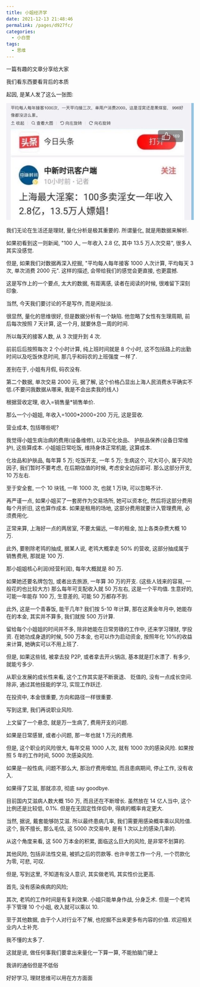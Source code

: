 ```yaml
---
title: 小姐经济学
date: 2021-12-13 21:48:46
permalink: /pages/d927fc/
categories:
  - 小白营
tags:
  - 思维
---
```


⼀篇有趣的⽂章分享给⼤家

我们看东⻄要看背后的本质

起因, 是某⼈发了这么⼀张图:

![](../.vuepress/public/img/camp/113.jpg)

我们⽆论在⽣活还是理财, 量化分析是极其重要的. 所谓量化, 就是⽤数据来解析.

如果初看到这⼀则新闻, "100 ⼈, ⼀年收⼊ 2.8 亿, 其中 13.5 万⼈次交易", 很多⼈其实没感觉.

但是, 如果我们对数据再深⼊挖掘, "平均每⼈每年接客 1000 ⼈次计算, 平均每天 3 次, 单次消费 2000 元". 这样的描述, 会带给我们的感觉会更直接, 也更震撼.

这是写作上的⼀个要点, 太⼤的数据, 有距离感, 读者在阅读的时候, 很难留下深刻印象.

当然, 今天我们要讨论的不是写作, ⽽是闲扯淡.

很显然, 量化的思维很好, 但是数据分析有⼀个缺陷. 他忽略了⼥性有⽣理周期, 前后每次按照 7 天计算, 这⼀个⽉, 就要休息⼀周的时间.

所以每天的接客⼈数, 从 3 次提升到 4 次.

前前后后按照每次 2 个⼩时计算, 纯上班时间就是 8 个⼩时, 这不包括路上的出勤时间以及吃饭休息时间, 那⼏乎和码农的上班强度 ⼀样了.

差别在于, ⼩姐有⽉假, 码农没有.

第⼆个数据, 单次交易 2000 元, 据了解, 这个价格凸显出上海⼈⺠消费⽔平确实不低.(不要问我数据从哪来, 我是不会出卖我的线⼈)

根据营收定理, 收⼊=销售量\*销售单价.

那么⼀个⼩姐姐, 年收⼊=1000\*2000=200 万元, 这是营收.

营业成本, 包括哪些呢?

我觉得⼩姐⽣病治病的费⽤(设备维修), 以及买化妆品、 护肤品保养(设备⽇常维护), 这些算成本. ⼩姐姐⽇常吃饭, 维持身体正常机能, 这算成本.

化妆品和护肤品, 每年算 5 万; 吃饭开⽀, ⼀年 5 万; ⽣病这个, 可⼤可⼩, 属于⻛险因⼦, 我们暂时不要考虑, 在后期估值的时候, 考虑安全边际即可. 那么这部分开⽀, 10 万左右.

⾄于安全套, ⼀个 10 块钱, ⼀年 1000 次, 也就 1 万块, 可以忽略不计.

再严谨⼀点, 如果⼩姐买了⼀套房作为交易场所, 她可以资本化, 然后将这部分费⽤每个⽉折旧, 这也算作成本. 如果是租⽤的场地, 这部分费⽤就要计⼊管理费⽤, 必须费⽤化.

正常来算, 上海好⼀点的两居室, 不要太偏远, ⼀年的租⾦, 加上各类杂费⼤概 10 万.

此外, 要剔除⽼鸨的抽成, 据某⼈说, ⽼鸨⼤概拿⾛ 50% 的营收, 这部分抽成属于销售费⽤, 那就是 100 万.

那⼩姐姐核⼼利润(经营利润), 每年⼤概就是 80 万.

如果她还要名牌包包, 或者出去旅游, ⼀年算 30 万的开⽀. (这些⼈钱来的容易, ⼀般花的也⽐较⼤⽅) 那么每年可⽀配收⼊就 50 万左右, 这是⼀个平均值. ⽣意好的, 可能⼀年能存 100 万, ⽣意差的, 可能 50 万都存不到.

此外, 这是⼀个⻘春饭, 能⼲⼏年? 我们按 5-10 年计算, 那在这⻩⾦年⽉中, 她能存在的本⾦, 其实并不算多, 我们就按 500 万计算.

留给每个⼩姐姐的时间并不多, 除⾮她能在⽇常劳碌的⼯作中, 还来学习理财, 学投资. 在她功成身退的时候, 500 万本⾦, 也可以作为启动资⾦, 按照年化 10%的收益来计算, 她确实可以不⽤上班了.

但是, 如果这些钱, 被拿去投 P2P, 或者拿去开⽕锅店, 基本就是打⽔漂了. 有多少, 就能亏多少.

从职业发展的成⻓性来看, 这个⼯作其实是不断衰退、 贬值的, 没有⼀点成⻓空间. 除⾮, 通过其他技能的学习, 实现⼯作跃迁.

在投资中, 本⾦很重要, ⽅向和路径⼀样很重要.

写到这⾥, 我们再说职业⻛险.

上⽂留了⼀个悬念, 就是万⼀⽣病了, 费⽤开⽀的问题.

如果是⽇常感冒, 或者⼩问题, 那⼀年也就 1 万元的费⽤.

但是, 这个职业的⻛险很⼤, 每年交易 1000 ⼈次, 就有 1000 次的感染⻛险. 如果按照 5 年的⼯作时间, 5000 次感染⻛险.

如果是⼀般性病, 问题不那么⼤, 那治疗费⽤增加, ⽽且患病期间, 停⽌⼯作, 没有收⼊.

如果得了艾滋, 那就凉凉, 彻底 say goodbye.

⽬前国内艾滋病⼈数⼤概 150 万, ⽽且还在不断增⻓. 虽然放在 14 亿⼈当中, 这个⽐例还是⽐较低, 0.1%. 但是在⽆固定性伴侣中, 得病的概率肯定更⼤.

当然, 据说, 戴套能够防艾滋. 所以最终患病⼏率, 我们需要⽤感染概率乘以⻛险值. 这个, 我不擅⻓, 那么⽑估, 这 5000 次交易中, 是有 1 次以上的感染⼏率的.

从这个⻆度来看, 这 500 万本⾦的积累, ⾯临这么巨⼤的⻛险, 是⾮常不划算的.

其他⻛险, 包括⾮法性交易, 被抓之后的罚款等. 也许⾟苦⼯作⼀个⽉, ⼀个罚款化为零, 可悲, 可叹.

但是, 写到这⾥, 不知道有没⼈意识, 其实做⽼鸨, 其实性价⽐更⾼.

⾸先, 没有感染疾病的⻛险;

其次, ⽼鸨的⼯作时间是有复利效果. ⼩姐只能单身作战, 分身乏术. 但是⼀个⽼鸨⼿下管理 10 个⼩姐, 收⼊就可以乘以 10.

⾄于其他数据, 由于个⼈对⾏业不了解, 也挖掘不出来更多有内容的价值. 欢迎相关业内⼈⼠补充.

我不懂的太多了.

这就是说, 做任何事我们要拿出来量化一下算一算, 不能拍脑门硬上

我讲的通俗但是不低俗

好好学习, 理财思维可以用在方方面面
